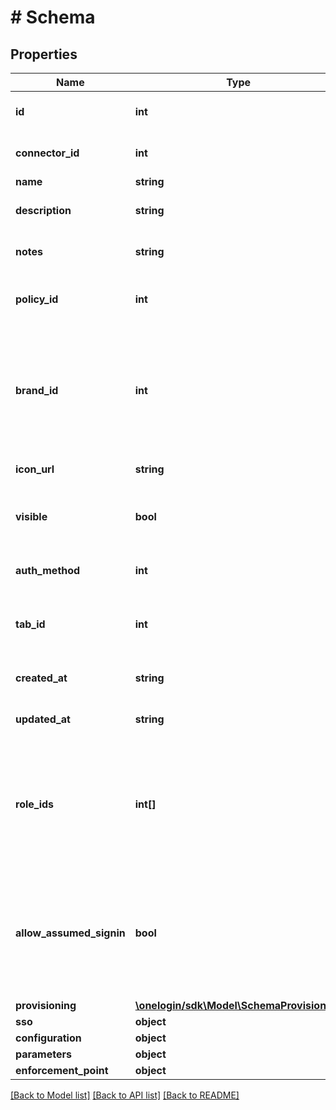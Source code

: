 # # Schema

## Properties

Name | Type | Description | Notes
------------ | ------------- | ------------- | -------------
**id** | **int** | Apps unique ID in OneLogin. | [optional]
**connector_id** | **int** | ID of the apps underlying connector. | [optional]
**name** | **string** | App name. | [optional]
**description** | **string** | Freeform description of the app. | [optional]
**notes** | **string** | Freeform notes about the app. | [optional]
**policy_id** | **int** | The security policy assigned to the app. | [optional]
**brand_id** | **int** | The custom login page branding to use for this app. Applies to app initiated logins via OIDC or SAML. | [optional]
**icon_url** | **string** | A link to the apps icon url. | [optional]
**visible** | **bool** | Indicates if the app is visible in the OneLogin portal. | [optional]
**auth_method** | **int** | An ID indicating the type of app. | [optional]
**tab_id** | **int** | ID of the OneLogin portal tab that the app is assigned to. | [optional]
**created_at** | **string** | The date the app was created. | [optional]
**updated_at** | **string** | The date the app was last updated. | [optional]
**role_ids** | **int[]** | List of Role IDs that are assigned to the app. On App Create or Update the entire array is replaced with the values provided. | [optional]
**allow_assumed_signin** | **bool** | Indicates whether or not administrators can access the app as a user that they have assumed control over. | [optional]
**provisioning** | [**\onelogin/sdk\Model\SchemaProvisioning**](SchemaProvisioning.md) |  | [optional]
**sso** | **object** |  | [optional]
**configuration** | **object** |  | [optional]
**parameters** | **object** |  | [optional]
**enforcement_point** | **object** |  | [optional]

[[Back to Model list]](../../README.md#models) [[Back to API list]](../../README.md#endpoints) [[Back to README]](../../README.md)
